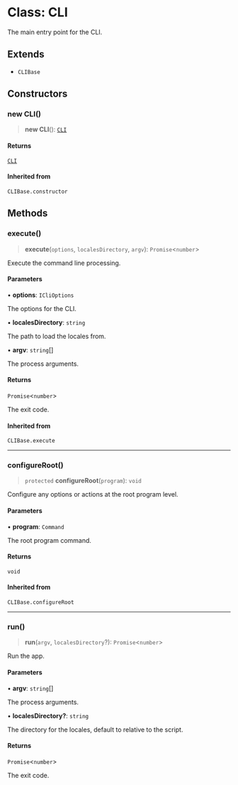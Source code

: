 # Class: CLI

The main entry point for the CLI.

## Extends

- `CLIBase`

## Constructors

### new CLI()

> **new CLI**(): [`CLI`](CLI.md)

#### Returns

[`CLI`](CLI.md)

#### Inherited from

`CLIBase.constructor`

## Methods

### execute()

> **execute**(`options`, `localesDirectory`, `argv`): `Promise`\<`number`\>

Execute the command line processing.

#### Parameters

• **options**: `ICliOptions`

The options for the CLI.

• **localesDirectory**: `string`

The path to load the locales from.

• **argv**: `string`[]

The process arguments.

#### Returns

`Promise`\<`number`\>

The exit code.

#### Inherited from

`CLIBase.execute`

***

### configureRoot()

> `protected` **configureRoot**(`program`): `void`

Configure any options or actions at the root program level.

#### Parameters

• **program**: `Command`

The root program command.

#### Returns

`void`

#### Inherited from

`CLIBase.configureRoot`

***

### run()

> **run**(`argv`, `localesDirectory`?): `Promise`\<`number`\>

Run the app.

#### Parameters

• **argv**: `string`[]

The process arguments.

• **localesDirectory?**: `string`

The directory for the locales, default to relative to the script.

#### Returns

`Promise`\<`number`\>

The exit code.
